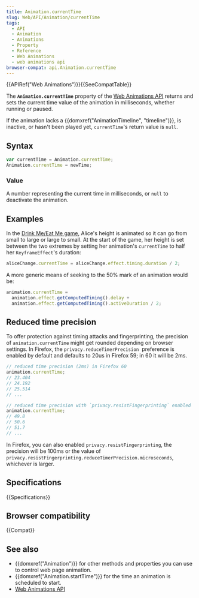 ```yaml
---
title: Animation.currentTime
slug: Web/API/Animation/currentTime
tags:
  - API
  - Animation
  - Animations
  - Property
  - Reference
  - Web Animations
  - web animations api
browser-compat: api.Animation.currentTime
---
```

{{APIRef("Web Animations")}}{{SeeCompatTable}}

The **`Animation.currentTime`** property of the [Web Animations API](/en-US/docs/Web/API/Web_Animations_API) returns and sets the current time value of the animation in milliseconds, whether running or paused.

If the animation lacks a {{domxref("AnimationTimeline", "timeline")}}, is inactive, or hasn't been played yet, `currentTime`'s return value is `null`.

## Syntax

```js
var currentTime = Animation.currentTime;
Animation.currentTime = newTime;
```

### Value

A number representing the current time in milliseconds, or `null` to deactivate the animation.

## Examples

In the [Drink Me/Eat Me game](http://codepen.io/rachelnabors/pen/PNYGZQ?editors=0010), Alice's height is animated so it can go from small to large or large to small. At the start of the game, her height is set between the two extremes by setting her animation's `currentTime` to half her `KeyframeEffect`'s duration:

```js
aliceChange.currentTime = aliceChange.effect.timing.duration / 2;
```

A more generic means of seeking to the 50% mark of an animation would be:

```js
animation.currentTime =
  animation.effect.getComputedTiming().delay +
  animation.effect.getComputedTiming().activeDuration / 2;
```

## Reduced time precision

To offer protection against timing attacks and fingerprinting, the precision of `animation.currentTime` might get rounded depending on browser settings.
In Firefox, the `privacy.reduceTimerPrecision`  preference is enabled by default and defaults to 20us in Firefox 59; in 60 it will be 2ms.

```js
// reduced time precision (2ms) in Firefox 60
animation.currentTime;
// 23.404
// 24.192
// 25.514
// ...

// reduced time precision with `privacy.resistFingerprinting` enabled
animation.currentTime;
// 49.8
// 50.6
// 51.7
// ...
```

In Firefox, you can also enabled `privacy.resistFingerprinting`, the precision will be 100ms or the value of `privacy.resistFingerprinting.reduceTimerPrecision.microseconds`, whichever is larger.

## Specifications

{{Specifications}}

## Browser compatibility

{{Compat}}

## See also

- {{domxref("Animation")}} for other methods and properties you can use to control web page animation.
- {{domxref("Animation.startTime")}} for the time an animation is scheduled to start.
- [Web Animations API](/en-US/docs/Web/API/Web_Animations_API)

